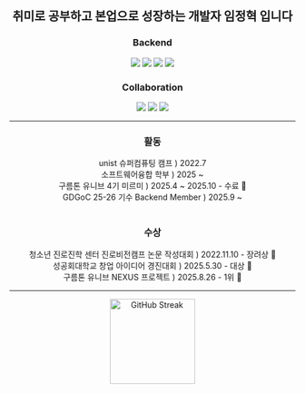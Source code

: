 <div align="center">

<h2>취미로 공부하고 본업으로 성장하는 개발자 임정혁 입니다</h2>

<h3>Backend</h3>
  <img src="https://img.shields.io/badge/spring-6DB33F?style=flat-square&logo=spring&logoColor=white"/>  
  <img src="https://img.shields.io/badge/MySQL-4479A1?style=flat-square&logo=MySQL&logoColor=white"/>
  <img src="https://img.shields.io/badge/AWS-FF9900?style=flat-square&logo=serverless&logoColor=white"/>
  <img src="https://img.shields.io/badge/Docker-2496ED?style=flat-square&logo=docker&logoColor=white"/>
  
<h3>Collaboration</h3>
  <img src="https://img.shields.io/badge/Notion-000000?style=flat-square&logo=notion&logoColor=white"/>
  <img src="https://img.shields.io/badge/Github-181717?style=flat-square&logo=github&logoColor=white"/>
  <img src="https://img.shields.io/badge/discord-5865F2?style=flat-square&logo=discord&logoColor=white"/>
 
---
<div>
  <h3>활동</h3>
  unist 슈퍼컴퓨팅 캠프 ) 2022.7 <br>
  소프트웨어융합 학부 ) 2025 ~  </br>
  구름톤 유니브 4기 미르미 ) 2025.4 ~ 2025.10 - 수료 🏁 </br> 
  GDGoC 25-26 기수 Backend Member ) 2025.9 ~ <br><br>
  <h3>수상</h3>
  청소년 진로진학 센터 진로비전캠프 논문 작성대회 ) 2022.11.10 - 장려상 🥉 </br>
  성공회대학교 창업 아이디어 경진대회 ) 2025.5.30 - 대상 🥇 </br>
  구름톤 유니브 NEXUS 프로젝트 ) 2025.8.26 - 1위 🥇 </br>
</div>

---
<a href="https://git.io/streak-stats"><img height="150" src="https://streak-stats.demolab.com?user=JeongHyck06&theme=dark&card_width=450" alt="GitHub Streak" /></a>

</div>
